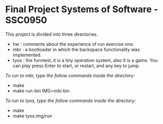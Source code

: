 
 Final Project Systems of Software - SSC0950
 ==============================
 This project is divided into three directories.

 - hw : comments about the experience of run exercise one.
 - mbr : a bootloader in which the backspace functionality was implemented.
 - tyos : the funniest, it is a tiny operation system, also it is a game. You can play press Enter to start, or restart, and any key to jump. 


*To run to mbr, type the follow commands inside the directory:*
- make
- make run-bin IMG=mbr.bin


*To run to tyos, type the follow commands inside the directory:*
- make
- make tyos.img/run
